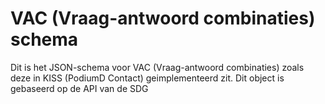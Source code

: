 # VAC (Vraag-antwoord combinaties) schema
Dit is het JSON-schema voor VAC (Vraag-antwoord combinaties) zoals deze in KISS (PodiumD Contact) geimplementeerd zit. Dit object is gebaseerd op de API van de SDG
